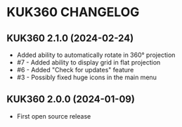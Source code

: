 # KUK360 CHANGELOG

## KUK360 2.1.0 (2024-02-24)

- Added ability to automatically rotate in 360° projection
- #7 - Added ability to display grid in flat projection
- #6 - Added "Check for updates" feature
- #3 - Possibly fixed huge icons in the main menu

## KUK360 2.0.0 (2024-01-09)

- First open source release
